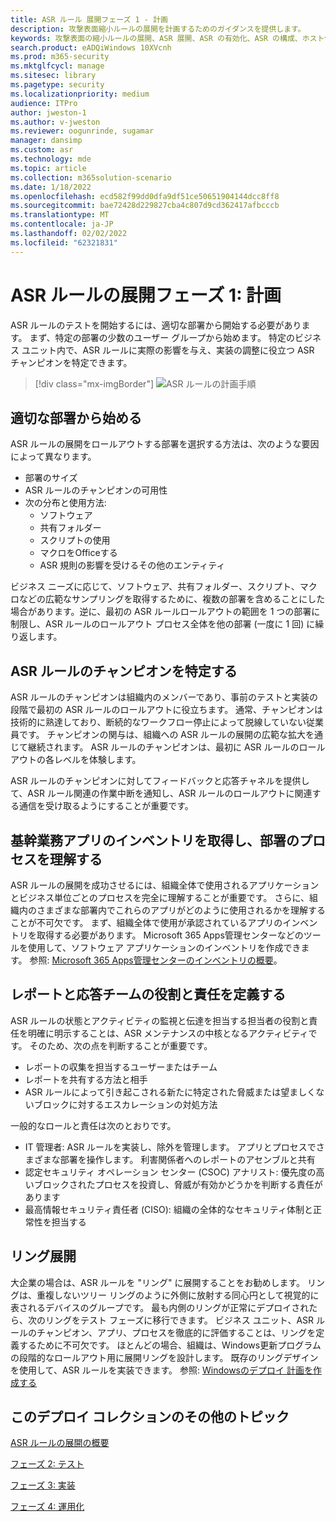 ```yaml
---
title: ASR ルール 展開フェーズ 1 - 計画
description: 攻撃表面縮小ルールの展開を計画するためのガイダンスを提供します。
keywords: 攻撃表面の縮小ルールの展開、ASR 展開、ASR の有効化、ASR の構成、ホスト侵入防止システム、保護規則、悪用防止ルール、悪用防止ルール、悪用防止ルール、感染防止ルール、Microsoft Defender for Endpoint、ASR 規則の構成
search.product: eADQiWindows 10XVcnh
ms.prod: m365-security
ms.mktglfcycl: manage
ms.sitesec: library
ms.pagetype: security
ms.localizationpriority: medium
audience: ITPro
author: jweston-1
ms.author: v-jweston
ms.reviewer: oogunrinde, sugamar
manager: dansimp
ms.custom: asr
ms.technology: mde
ms.topic: article
ms.collection: m365solution-scenario
ms.date: 1/18/2022
ms.openlocfilehash: ecd582f99dd0dfa9df51ce50651904144dcc8ff8
ms.sourcegitcommit: bae72428d229827cba4c807d9cd362417afbcccb
ms.translationtype: MT
ms.contentlocale: ja-JP
ms.lasthandoff: 02/02/2022
ms.locfileid: "62321831"
---
```

# <a name="asr-rules-deployment-phase-1-plan"></a>ASR ルールの展開フェーズ 1: 計画

ASR ルールのテストを開始するには、適切な部署から開始する必要があります。 まず、特定の部署の少数のユーザー グループから始めます。 特定のビジネス ユニット内で、ASR ルールに実際の影響を与え、実装の調整に役立つ ASR チャンピオンを特定できます。

> [!div class="mx-imgBorder"]
> ![ASR ルールの計画手順](images/asr-rules-planning-steps.png)

## <a name="start-with-the-right-business-unit"></a>適切な部署から始める

ASR ルールの展開をロールアウトする部署を選択する方法は、次のような要因によって異なります。

- 部署のサイズ
- ASR ルールのチャンピオンの可用性  
- 次の分布と使用方法:
  - ソフトウェア
  - 共有フォルダー
  - スクリプトの使用
  - マクロをOfficeする
  - ASR 規則の影響を受けるその他のエンティティ

ビジネス ニーズに応じて、ソフトウェア、共有フォルダー、スクリプト、マクロなどの広範なサンプリングを取得するために、複数の部署を含めることにした場合があります。逆に、最初の ASR ルールロールアウトの範囲を 1 つの部署に制限し、ASR ルールのロールアウト プロセス全体を他の部署 (一度に 1 回) に繰り返します。

## <a name="identify-asr--rules-champions"></a>ASR ルールのチャンピオンを特定する

ASR ルールのチャンピオンは組織内のメンバーであり、事前のテストと実装の段階で最初の ASR ルールのロールアウトに役立ちます。 通常、チャンピオンは技術的に熟達しており、断続的なワークフロー停止によって脱線していない従業員です。 チャンピオンの関与は、組織への ASR ルールの展開の広範な拡大を通じて継続されます。 ASR ルールのチャンピオンは、最初に ASR ルールのロールアウトの各レベルを体験します。

ASR ルールのチャンピオンに対してフィードバックと応答チャネルを提供して、ASR ルール関連の作業中断を通知し、ASR ルールのロールアウトに関連する通信を受け取るようにすることが重要です。

## <a name="get-inventory-of-line-of-business-apps-and-understand-the-business-unit-processes"></a>基幹業務アプリのインベントリを取得し、部署のプロセスを理解する

ASR ルールの展開を成功させるには、組織全体で使用されるアプリケーションとビジネス単位ごとのプロセスを完全に理解することが重要です。 さらに、組織内のさまざまな部署内でこれらのアプリがどのように使用されるかを理解することが不可欠です。
まず、組織全体で使用が承認されているアプリのインベントリを取得する必要があります。 Microsoft 365 Apps管理センターなどのツールを使用して、ソフトウェア アプリケーションのインベントリを作成できます。 参照: [Microsoft 365 Apps管理センターのインベントリの概要](/deployoffice/admincenter/inventory)。

## <a name="define-reporting-and-response-team--roles-and-responsibilities"></a>レポートと応答チームの役割と責任を定義する

ASR ルールの状態とアクティビティの監視と伝達を担当する担当者の役割と責任を明確に明示することは、ASR メンテナンスの中核となるアクティビティです。 そのため、次の点を判断することが重要です。

- レポートの収集を担当するユーザーまたはチーム
- レポートを共有する方法と相手
- ASR ルールによって引き起こされる新たに特定された脅威または望ましくないブロックに対するエスカレーションの対処方法

一般的なロールと責任は次のとおりです。

- IT 管理者: ASR ルールを実装し、除外を管理します。 アプリとプロセスでさまざまな部署を操作します。 利害関係者へのレポートのアセンブルと共有
- 認定セキュリティ オペレーション センター (CSOC) アナリスト: 優先度の高いブロックされたプロセスを投資し、脅威が有効かどうかを判断する責任があります
- 最高情報セキュリティ責任者 (CISO): 組織の全体的なセキュリティ体制と正常性を担当する

## <a name="ring-deployment"></a>リング展開

大企業の場合は、ASR ルールを "リング" に展開することをお勧めします。 リングは、重複しないツリー リングのように外側に放射する同心円として視覚的に表されるデバイスのグループです。 最も内側のリングが正常にデプロイされたら、次のリングをテスト フェーズに移行できます。 ビジネス ユニット、ASR ルールのチャンピオン、アプリ、プロセスを徹底的に評価することは、リングを定義するために不可欠です。
ほとんどの場合、組織は、Windows更新プログラムの段階的なロールアウト用に展開リングを設計します。 既存のリングデザインを使用して、ASR ルールを実装できます。
参照: [Windowsのデプロイ 計画を作成する](/windows/deployment/update/create-deployment-plan)

## <a name="additional-topics-in-this-deployment-collection"></a>このデプロイ コレクションのその他のトピック

[ASR ルールの展開の概要](attack-surface-reduction-rules-deployment.md)

[フェーズ 2: テスト](attack-surface-reduction-rules-deployment-phase-2.md)

[フェーズ 3: 実装](attack-surface-reduction-rules-deployment-phase-3.md)

[フェーズ 4: 運用化](attack-surface-reduction-rules-deployment-phase-4.md)
